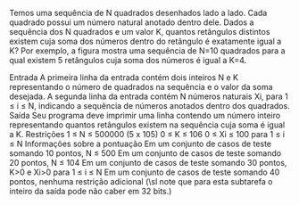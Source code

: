 Temos uma sequência de N quadrados desenhados lado a lado. Cada quadrado possui um número natural anotado dentro dele. Dados a sequência dos N quadrados e um valor K, quantos retângulos distintos existem cuja soma dos números dentro do retângulo é exatamente igual a K? Por exemplo, a figura mostra uma sequência de N=10 quadrados para a qual existem 5 retângulos cuja soma dos números é igual a K=4.


Entrada
A primeira linha da entrada contém dois inteiros N e K representando o número de quadrados na sequência e o valor da soma desejada. A segunda linha da entrada contém N números naturais Xi, para 1 ≤ i ≤ N, indicando a sequência de números anotados dentro dos quadrados.
Saída
Seu programa deve imprimir uma linha contendo um número inteiro representando quantos retângulos existem na sequência cuja soma é igual a K.
Restrições
1 ≤ N ≤ 500000 (5 x 105)
0 ≤ K ≤ 106
0 ≤ Xi ≤ 100 para 1 ≤ i ≤ N
Informações sobre a pontuação
Em um conjunto de casos de teste somando 10 pontos, N ≤ 500
Em um conjunto de casos de teste somando 20 pontos, N ≤ 104
Em um conjunto de casos de teste somando 30 pontos, K>0 e Xi>0 para 1 ≤ i ≤ N
Em um conjunto de casos de teste somando 40 pontos, nenhuma restrição adicional (\sl note que para esta subtarefa o inteiro da saída pode não caber em 32 bits.)
